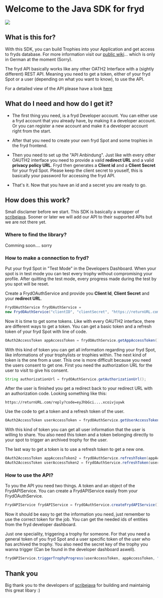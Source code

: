 # Welcome to the Java SDK for fryd

<a href="https://circleci.com/gh/frydzone/fryd-Java-SDK">
  <img src="https://circleci.com/gh/frydzone/fryd-Java-SDK.svg?style=shield&circle-token=:circle-token" />
</a>

## What is this for?

With this SDK, you can build Trophies into your Application and get access to fryds database. For more information visit our [public wiki](http://wiki.fryd.zone)... which is only in German at the moment (Sorry).

The fryd API basically works like any other OATH2 Interface with a (sightly different) REST API. Meaning you need to get a token, either of your fryd Spot or a user (depending on what you want to know), to use the API.

For a detailed view of the API please have a look [here](http://wiki.fryd.zone/index.php?title=Schnittstellen_Beschreibung)

## What do I need and how do I get it?

 * The first thing you need, is a fryd Developer account. You can either use a fryd account that you already have, by making it a developer account. Or you can register a new account and make it a developer account right from the start.

 * After that you need to create your own fryd Spot and some trophies in the fryd frontend. 
 
 * Then you need to set up the "API Anbindung". Just like with every other OAUTH2 interface you need to provide a valid **redirect URL** and a valid **privacy policy URL**. Fryd then generates a **Client id** and a **Client Secret** for your fryd Spot. Please keep the client secret to youself, this is basically your password for accessing the fryd API.
 
 * That's it. Now that you have an id and a secret you are ready to go. 

## How does this work?

Small disclamer before we start. This SDK is basically a wrapper of [scribejava](https://github.com/scribejava/scribejava). Sooner or later we will add our API to their supported APIs but we are not there yet.

### Where to find the library?

Comming soon.... sorry

### How to make a connection to fryd?

Put your fryd Spot in "Test Mode" in the Developers Dashboard. When your spot is in test mode you can test every trophy without compromising your profile. After quitting the test mode, every progress made during the test by you spot will be reset.

Create a FrydOAuthService and provide you **Client Id**, **Client Secret** and your **redirect URL**.

```java
FrydOAuthService frydOAuthService = 
new FrydOAuthService("clientID", "clientSecret", "https://returnURL.com/reply");
```
Now it is time to get some tokens. Like with every OAUTH2 interface, there are different ways to get a token. You can get a basic token and a refresh token of your fryd Spot with line of code.
```java
OAuth2AccessToken appAccessToken = frydOAuthService.getAppAccessToken();
```
With this kind of token you can get all information regarding your fryd Spot, like informations of your trophylists or trophies within.
The next kind of token is the one from a user. This one is more difficult because you need the users consent to get one. First 
you need the authorization URL for the user to visit to give his consent.

```java
String authorizationUrl = frydOAuthService.getAuthorizationUrl();
```
After the user is finished you get a redirect back to your redirect URL with an authorization code. Looking something like this: 
```
https://returnURL.com/reply?code=eyJhbGci....xcoivjuywk
```
Use the code to get a token and a refresh token of the user.
```java
OAuth2AccessToken userAccessToken = frydOAuthService.getUserAccessToken("code");
```
With this kind of token you can get all user information that the user is willing to share. You also need this token and a token belonging directly to your spot to trigger an archived trophy for the user.

The last way to get a token is to use a refresh token to get a new one.
```java
OAuth2AccessToken appAccessToken2 = frydOAuthService.refreshToken(appAccessToken);
OAuth2AccessToken userAccessToken2 = frydOAuthService.refreshToken(userAccessToken);
```

### How to use the API?

To you the API you need two things. A token and an object of the FrydAPIService. You can create a FrydAPIService easily from your FrydOAuthService.
```java
FrydAPIService frydAPIService = frydOAuthService.createFrydAPIService();
```
Now it should be easy to get the information you need, just remember to use the correct token for the job. You can get the needed ids of entities from the fryd developer dashboard.

Just one speciality, triggering a trophy for someone. For that you need a general token of you fryd Spot and a user specific token of the user who has archived the trophy. You also need the secret key of the trophy you wanna trigger (Can be found in the developer dashboard aswell).
```java
frydAPIService.triggerTrophyProgress(userAccessToken, appAccessToken, "YourFrydSpotId", "KeyForTheTrophy");
```

## Thank you
Big thank you to the developers of [scribejava](https://github.com/scribejava/scribejava) for building and maintainig this great libary :)


